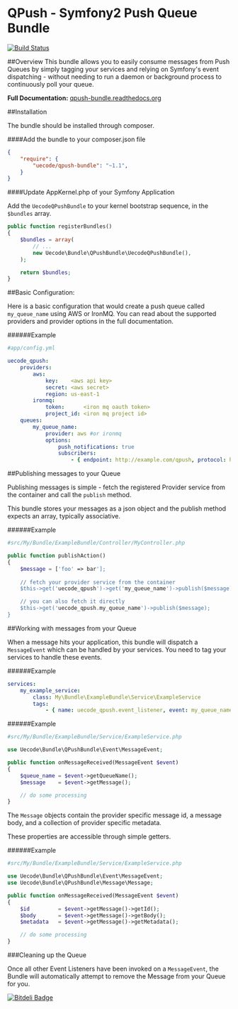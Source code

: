 QPush - Symfony2 Push Queue Bundle
==================================

[![Build Status](https://travis-ci.org/uecode/qpush-bundle.png?branch=master)](https://travis-ci.org/uecode/qpush-bundle)

##Overview
This bundle allows you to easily consume messages from Push Queues by simply
tagging your services and relying on Symfony's event dispatching - without
needing to run a daemon or background process to continuously poll your queue.

**Full Documentation:** [qpush-bundle.readthedocs.org](http://qpush-bundle.rtfd.org)

##Installation

The bundle should be installed through composer.

####Add the bundle to your composer.json file

```json
{
    "require": {
        "uecode/qpush-bundle": "~1.1",
    }
}
```

####Update AppKernel.php of your Symfony Application

Add the `UecodeQPushBundle` to your kernel bootstrap sequence, in the `$bundles`
array.

```php
public function registerBundles()
{
    $bundles = array(
        // ...
        new Uecode\Bundle\QPushBundle\UecodeQPushBundle(),
    );

    return $bundles;
}
```

##Basic Configuration:

Here is a basic configuration that would create a push queue called 
`my_queue_name` using AWS or IronMQ. You can read about the supported providers
and provider options in the full documentation.

######Example

```yaml
#app/config.yml

uecode_qpush:
    providers:
        aws:
            key:    <aws api key>
            secret: <aws secret>
            region: us-east-1
        ironmq:
            token:      <iron mq oauth token>
            project_id: <iron mq project id>
    queues:
        my_queue_name:
            provider: aws #or ironmq
            options:
                push_notifications: true
                subscribers:
                    - { endpoint: http://example.com/qpush, protocol: http }
```

##Publishing messages to your Queue

Publishing messages is simple - fetch the registered Provider service from the
container and call the `publish` method.

This bundle stores your messages as a json object and the publish method expects
an array, typically associative.

######Example

```php
#src/My/Bundle/ExampleBundle/Controller/MyController.php

public function publishAction()
{
    $message = ['foo' => bar'];
    
    // fetch your provider service from the container
    $this->get('uecode_qpush')->get('my_queue_name')->publish($message);

    // you can also fetch it directly
    $this->get('uecode_qpush.my_queue_name')->publish($message);
}

```

##Working with messages from your Queue

When a message hits your application, this bundle will dispatch a `MessageEvent`
which can be handled by your services. You need to tag your services to handle
these events.

######Example
```yaml
services:
    my_example_service:
    	class: My\Bundle\ExampleBundle\Service\ExampleService
    	tags:
    		- { name: uecode_qpush.event_listener, event: my_queue_name.message_received, method: onMessageReceived }
```

######Example
```php
#src/My/Bundle/ExampleBundle/Service/ExampleService.php

use Uecode\Bundle\QPushBundle\Event\MessageEvent;

public function onMessageReceived(MessageEvent $event)
{
    $queue_name = $event->getQueueName();
    $message    = $event->getMessage();

    // do some processing
}
```

The `Message` objects contain the provider specific message id, a message body,
and a collection of provider specific metadata.

These properties are accessible through simple getters. 

######Example
```php
#src/My/Bundle/ExampleBundle/Service/ExampleService.php

use Uecode\Bundle\QPushBundle\Event\MessageEvent;
use Uecode\Bundle\QPushBundle\Message\Message;

public function onMessageReceived(MessageEvent $event)
{
    $id         = $event->getMessage()->getId();
    $body       = $event->getMessage()->getBody();
    $metadata   = $event->getMessage()->getMetadata();

    // do some processing
}
```

###Cleaning up the Queue

Once all other Event Listeners have been invoked on a `MessageEvent`, the Bundle
will automatically attempt to remove the Message from your Queue for you.

[![Bitdeli Badge](https://d2weczhvl823v0.cloudfront.net/uecode/qpush-bundle/trend.png)](https://bitdeli.com/free "Bitdeli Badge")

